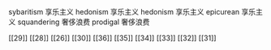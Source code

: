 




sybaritism 享乐主义
hedonism 享乐主义
hedonism 享乐主义
epicurean 享乐主义
squandering 奢侈浪费
prodigal 奢侈浪费

[[29]]
[[28]]
[[26]]
[[30]]
[[36]]
[[35]]
[[34]]
[[33]]
[[32]]
[[31]]